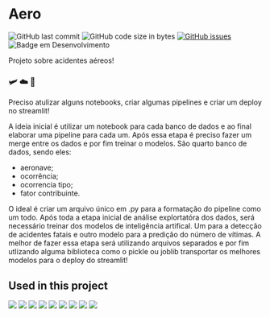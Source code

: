 # Aero

![GitHub last commit](https://img.shields.io/github/last-commit/MEziliano/Aero?style=for-the-badge)
![GitHub code size in bytes](https://img.shields.io/github/languages/code-size/MEziliano/Aero?style=for-the-badge)
[![GitHub issues](https://img.shields.io/github/issues/MEziliano/Aero?style=for-the-badge)](https://github.com/MEziliano/regressao-internacao_SUS/issues)
![Badge em Desenvolvimento](http://img.shields.io/static/v1?label=STATUS&message=EM%20DESENVOLVIMENTO&color=GREEN&style=for-the-badge)
<!--![GitHub top language](https://img.shields.io/github/languages/top/MEziliano/regressao-internacao_SUS?style=for-the-badge)-->

Projeto sobre acidentes aéreos! <h3> :small_airplane: :cloud: :flight_departure: </h3>

Preciso atulizar alguns notebooks, criar algumas pipelines e criar um deploy no streamlit!

A ideia inicial é utilizar um notebook para cada banco de dados e ao final elaborar uma pipeline para cada um. Após essa etapa é preciso fazer um merge entre os dados e por fim treinar o modelos. 
São quarto banco de dados, sendo eles:
* aeronave; 
* ocorrência;
* ocorrencia tipo;
* fator contribuinte. 


O ideal é criar um arquivo único em .py para a formatação do pipeline como um todo. Após toda a etapa inicial de análise explortatóra dos dados, será necessário treinar dos modelos de inteligência artifical. Um para a detecção de acidentes fatais e outro modelo para a predição do número de vítimas. A melhor de fazer essa etapa será utilizando arquivos separados e por fim utlizando alguma biblioteca como o pickle ou joblib transportar os melhores modelos para o deploy do streamlit!


## Used in this project


<div>
<ahref><img src="https://img.shields.io/badge/conda-342B029.svg?&style=for-the-badge&logo=anaconda&logoColor=white" target="_blank"></a>
<ahref><img src="https://img.shields.io/badge/Jupyter-F37626.svg?&style=for-the-badge&logo=Jupyter&logoColor=white" target="_blank"></a>
<img src="https://img.shields.io/badge/Visual_Studio_Code-0078D4?style=for-the-badge&logo=visual%20studio%20code&logoColor=white" target="_blank">
<img src="https://img.shields.io/badge/Python-FFD43B?style=for-the-badge&logo=python&logoColor=darkgreen" target="_blank">
<img src="https://img.shields.io/badge/Pandas-2C2D72?style=for-the-badge&logo=pandas&logoColor=white" target="_blank">
<img src="https://img.shields.io/badge/Numpy-777BB4?style=for-the-badge&logo=numpy&logoColor=white" target="_blank">
<img src="https://img.shields.io/badge/Plotly-239120?style=for-the-badge&logo=plotly&logoColor=white" target="_blank">
<img src="https://img.shields.io/badge/scikit_learn-F7931E?style=for-the-badge&logo=scikit-learn&logoColor=white" target="_blank"> 
<img src="https://img.shields.io/badge/Streamlit-FF4B4B?style=for-the-badge&logo=Streamlit&logoColor=white" target="_blank">
</div>

